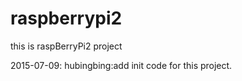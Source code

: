 # raspberrypi2
this is raspBerryPi2 project

2015-07-09:
hubingbing:add init code for this project.
